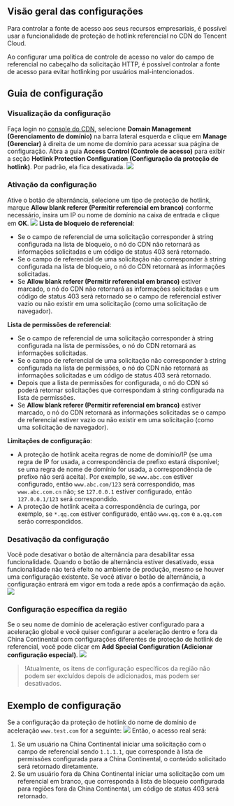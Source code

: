 ## Visão geral das configurações
Para controlar a fonte de acesso aos seus recursos empresariais, é possível usar a funcionalidade de proteção de hotlink referencial no CDN do Tencent Cloud.

Ao configurar uma política de controle de acesso no valor do campo de referencial no cabeçalho da solicitação HTTP, é possível controlar a fonte de acesso para evitar hotlinking por usuários mal-intencionados.


## Guia de configuração
### Visualização da configuração
Faça login no [console do CDN](https://console.cloud.tencent.com/cdn), selecione **Domain Management (Gerenciamento de domínio)** na barra lateral esquerda e clique em **Manage (Gerenciar)** à direita de um nome de domínio para acessar sua página de configuração. Abra a guia **Access Control (Controle de acesso)** para exibir a seção **Hotlink Protection Configuration (Configuração da proteção de hotlink)**. Por padrão, ela fica desativada.
![](https://main.qcloudimg.com/raw/53cfa056e5574aae9c912db36fcbf67b.png)

### Ativação da configuração

Ative o botão de alternância, selecione um tipo de proteção de hotlink, marque **Allow blank referer (Permitir referencial em branco)** conforme necessário, insira um IP ou nome de domínio na caixa de entrada e clique em **OK**.
![](https://main.qcloudimg.com/raw/951eb25d77110a01fcd91ab9bfcd1cad.png)
**Lista de bloqueio de referencial**:

- Se o campo de referencial de uma solicitação corresponder à string configurada na lista de bloqueio, o nó do CDN não retornará as informações solicitadas e um código de status 403 será retornado.
- Se o campo de referencial de uma solicitação não corresponder à string configurada na lista de bloqueio, o nó do CDN retornará as informações solicitadas.
- Se **Allow blank referer (Permitir referencial em branco)** estiver marcado, o nó do CDN não retornará as informações solicitadas e um código de status 403 será retornado se o campo de referencial estiver vazio ou não existir em uma solicitação (como uma solicitação de navegador).

**Lista de permissões de referencial**:
- Se o campo de referencial de uma solicitação corresponder à string configurada na lista de permissões, o nó do CDN retornará as informações solicitadas.
- Se o campo de referencial de uma solicitação não corresponder à string configurada na lista de permissões, o nó do CDN não retornará as informações solicitadas e um código de status 403 será retornado.
- Depois que a lista de permissões for configurada, o nó do CDN só poderá retornar solicitações que correspondam à string configurada na lista de permissões.
- Se **Allow blank referer (Permitir referencial em branco)** estiver marcado, o nó do CDN retornará as informações solicitadas se o campo de referencial estiver vazio ou não existir em uma solicitação (como uma solicitação de navegador).

**Limitações de configuração**:
+ A proteção de hotlink aceita regras de nome de domínio/IP (se uma regra de IP for usada, a correspondência de prefixo estará disponível; se uma regra de nome de domínio for usada, a correspondência de prefixo não será aceita). Por exemplo, se `www.abc.com` estiver configurado, então `www.abc.com/123` será correspondido, mas `www.abc.com.cn` não; se `127.0.0.1` estiver configurado, então `127.0.0.1/123` será correspondido.
+ A proteção de hotlink aceita a correspondência de curinga, por exemplo, se `*.qq.com` estiver configurado, então `www.qq.com` e `a.qq.com` serão correspondidos.

### Desativação da configuração
Você pode desativar o botão de alternância para desabilitar essa funcionalidade. Quando o botão de alternância estiver desativado, essa funcionalidade não terá efeito no ambiente de produção, mesmo se houver uma configuração existente. Se você ativar o botão de alternância, a configuração entrará em vigor em toda a rede após a confirmação da ação.
![](https://main.qcloudimg.com/raw/0eff7fac96363892b1b95f53fbadf47d.png)

### Configuração específica da região
Se o seu nome de domínio de aceleração estiver configurado para a aceleração global e você quiser configurar a aceleração dentro e fora da China Continental com configurações diferentes de proteção de hotlink de referencial, você pode clicar em **Add Special Configuration (Adicionar configuração especial)**.
![](https://main.qcloudimg.com/raw/31d414d5adf37f8a2deadce688962645.png)

> !Atualmente, os itens de configuração específicos da região não podem ser excluídos depois de adicionados, mas podem ser desativados.

## Exemplo de configuração

Se a configuração da proteção de hotlink do nome de domínio de aceleração `www.test.com` for a seguinte:
![](https://main.qcloudimg.com/raw/027832bf7f5df50370257cce662105d8.png)
Então, o acesso real será:

1. Se um usuário na China Continental iniciar uma solicitação com o campo de referencial sendo `1.1.1.1`, que corresponde à lista de permissões configurada para a China Continental, o conteúdo solicitado será retornado diretamente.
2. Se um usuário fora da China Continental iniciar uma solicitação com um referencial em branco, que corresponda à lista de bloqueio configurada para regiões fora da China Continental, um código de status 403 será retornado.

